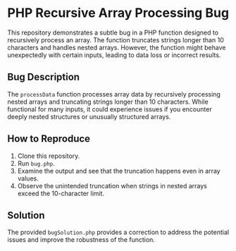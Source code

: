 # PHP Recursive Array Processing Bug

This repository demonstrates a subtle bug in a PHP function designed to recursively process an array. The function truncates strings longer than 10 characters and handles nested arrays.  However, the function might behave unexpectedly with certain inputs, leading to data loss or incorrect results.

## Bug Description

The `processData` function processes array data by recursively processing nested arrays and truncating strings longer than 10 characters.  While functional for many inputs, it could experience issues if you encounter deeply nested structures or unusually structured arrays.

## How to Reproduce

1. Clone this repository.
2. Run `bug.php`. 
3. Examine the output and see that the truncation happens even in array values.
4. Observe the unintended truncation when strings in nested arrays exceed the 10-character limit.

## Solution

The provided `bugSolution.php` provides a correction to address the potential issues and improve the robustness of the function.
